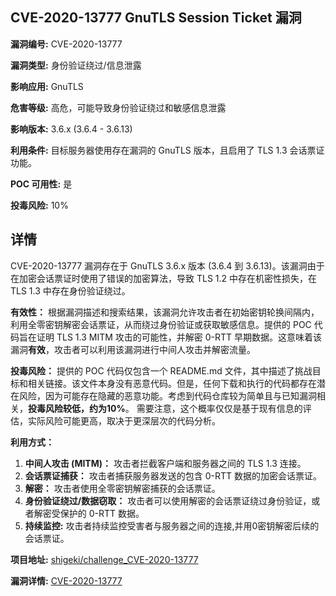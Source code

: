 ## CVE-2020-13777 GnuTLS Session Ticket 漏洞

**漏洞编号:** CVE-2020-13777

**漏洞类型:** 身份验证绕过/信息泄露

**影响应用:** GnuTLS

**危害等级:** 高危，可能导致身份验证绕过和敏感信息泄露

**影响版本:** 3.6.x (3.6.4 - 3.6.13)

**利用条件:** 目标服务器使用存在漏洞的 GnuTLS 版本，且启用了 TLS 1.3 会话票证功能。

**POC 可用性:** 是

**投毒风险:** 10%

## 详情

CVE-2020-13777 漏洞存在于 GnuTLS 3.6.x 版本 (3.6.4 到 3.6.13)。该漏洞由于在加密会话票证时使用了错误的加密算法，导致 TLS 1.2 中存在机密性损失，在 TLS 1.3 中存在身份验证绕过。

**有效性：**
根据漏洞描述和搜索结果，该漏洞允许攻击者在初始密钥轮换间隔内，利用全零密钥解密会话票证，从而绕过身份验证或获取敏感信息。提供的 POC 代码旨在证明 TLS 1.3 MITM 攻击的可能性，并解密 0-RTT 早期数据。这意味着该漏洞**有效**，攻击者可以利用该漏洞进行中间人攻击并解密流量。

**投毒风险：**
提供的 POC 代码仅包含一个 README.md 文件，其中描述了挑战目标和相关链接。该文件本身没有恶意代码。但是，任何下载和执行的代码都存在潜在风险，因为可能存在隐藏的恶意功能。考虑到代码仓库较为简单且与已知漏洞相关，**投毒风险较低，约为10%**。 需要注意，这个概率仅仅是基于现有信息的评估，实际风险可能更高，取决于更深层次的代码分析。

**利用方式：**
1.  **中间人攻击 (MITM)：** 攻击者拦截客户端和服务器之间的 TLS 1.3 连接。
2.  **会话票证捕获：** 攻击者捕获服务器发送的包含 0-RTT 数据的加密会话票证。
3.  **解密：** 攻击者使用全零密钥解密捕获的会话票证。
4.  **身份验证绕过/数据窃取：**  攻击者可以使用解密的会话票证绕过身份验证，或者解密受保护的 0-RTT 数据。
5.  **持续监控:** 攻击者持续监控受害者与服务器之间的连接,并用0密钥解密后续的会话票证。

**项目地址:** [shigeki/challenge_CVE-2020-13777](https://github.com/shigeki/challenge_CVE-2020-13777)

**漏洞详情:** [CVE-2020-13777](https://nvd.nist.gov/vuln/detail/CVE-2020-13777)